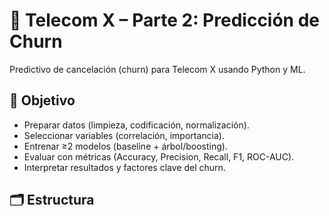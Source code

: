 # 📡 Telecom X – Parte 2: Predicción de Churn

Predictivo de cancelación (churn) para Telecom X usando Python y ML.

## 🎯 Objetivo
- Preparar datos (limpieza, codificación, normalización).
- Seleccionar variables (correlación, importancia).
- Entrenar ≥2 modelos (baseline + árbol/boosting).
- Evaluar con métricas (Accuracy, Precision, Recall, F1, ROC-AUC).
- Interpretar resultados y factores clave del churn.

## 🗂️ Estructura
